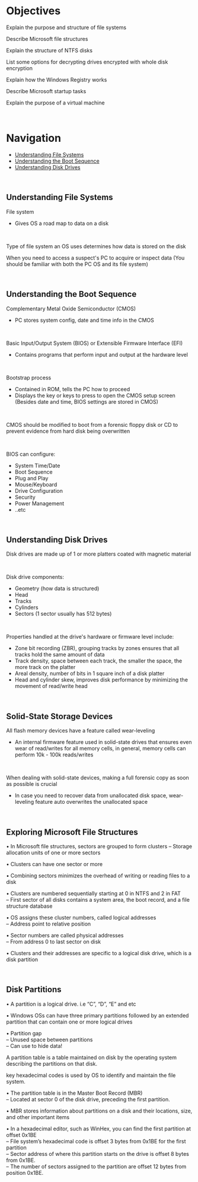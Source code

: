 # Objectives  

Explain the purpose and structure of file systems  

Describe Microsoft file structures  

Explain the structure of NTFS disks  

List some options for decrypting drives encrypted with whole disk encryption  

Explain how the Windows Registry works  

Describe Microsoft startup tasks  

Explain the purpose of a virtual machine  

<br>  

# Navigation  

* [Understanding File Systems](#understanding-file-systems)  
* [Understanding the Boot Sequence](#understanding-the-boot-sequence)  
* [Understanding Disk Drives](#understanding-disk-drives)  

<br>

## Understanding File Systems  

File system  
* Gives OS a road map to data on a disk  

<br>

Type of file system an OS uses determines how data is stored on the disk  

When you need to access a suspect's PC to acquire or inspect data (You should be familiar with both the PC OS and its file system)  

<br>

## Understanding the Boot Sequence  

Complementary Metal Oxide Semiconductor (CMOS)  
* PC stores system config, date and time info in the CMOS  

<br>

Basic Input/Output System (BIOS) or Extensible Firmware Interface (EFI)  
* Contains programs that perform input and output at the hardware level  

<br>

Bootstrap process  
* Contained in ROM, tells the PC how to proceed  
* Displays the key or keys to press to open the CMOS setup screen (Besides date and time, BIOS settings are stored in CMOS)  

<br>

CMOS should be modified to boot from a forensic floppy disk or CD to prevent evidence from hard disk being overwritten  

<br>

BIOS can configure:  
* System Time/Date  
* Boot Sequence  
* Plug and Play  
* Mouse/Keyboard  
* Drive Configuration  
* Security  
* Power Management  
* ..etc  

<br>

## Understanding Disk Drives  

Disk drives are made up of 1 or more platters coated with magnetic material  

<br>

Disk drive components:  
* Geometry (how data is structured)  
* Head  
* Tracks  
* Cylinders  
* Sectors (1 sector usually has 512 bytes)  

<br>  

Properties handled at the drive's hardware or firmware level include:  
* Zone bit recording (ZBR), grouping tracks by zones ensures that all tracks hold the same amount of data  
* Track density, space between each track, the smaller the space, the more track on the platter  
* Areal density, number of bits in 1 square inch of a disk platter  
* Head and cylinder skew, improves disk performance by minimizing the movement of read/write head  

<br>

## Solid-State Storage Devices  

All flash memory devices have a feature called wear-leveling  
* An internal firmware feature used in solid-state drives that ensures even wear of read/writes for all memory cells, in general, memory cells can perform 10k - 100k reads/writes  

<br>

When dealing with solid-state devices, making a full forensic copy as soon as possible is crucial  
* In case you need to recover data from unallocated disk space, wear-leveling feature auto overwrites the unallocated space  

<br>

## Exploring Microsoft File Structures  

• In Microsoft file structures, sectors are grouped to form clusters
– Storage allocation units of one or more sectors  

• Clusters can have one sector or more  

• Combining sectors minimizes the overhead of writing or reading files to a
disk  

• Clusters are numbered sequentially starting at 0 in NTFS and 2 in FAT  
– First sector of all disks contains a system area, the boot record, and a file
structure database  

• OS assigns these cluster numbers, called logical addresses  
– Address point to relative position  

• Sector numbers are called physical addresses  
– From address 0 to last sector on disk  

• Clusters and their addresses are specific to a logical disk drive, which is a
disk partition  

<br>

## Disk Partitions  

• A partition is a logical drive. i.e “C”, “D”, “E” and etc  

• Windows OSs can have three primary partitions followed by
an extended partition that can contain one or more logical
drives  

• Partition gap  
– Unused space between partitions  
– Can use to hide data!  

A partition table is a table maintained on disk by the operating system
describing the partitions on that disk.  

key hexadecimal codes is used by OS to identify and maintain the file system.  

• The partition table is in the Master Boot Record (MBR)  
– Located at sector 0 of the disk drive, preceding the first partition.

• MBR stores information about partitions on a disk and
their locations, size, and other important items  

• In a hexadecimal editor, such as WinHex, you can find the
first partition at offset 0x1BE  
– File system’s hexadecimal code is offset 3 bytes from 0x1BE for
the first partition  
– Sector address of where this partition starts on the drive is offset
8 bytes from 0x1BE.  
– The number of sectors assigned to the partition are offset 12
bytes from position 0x1BE.  

